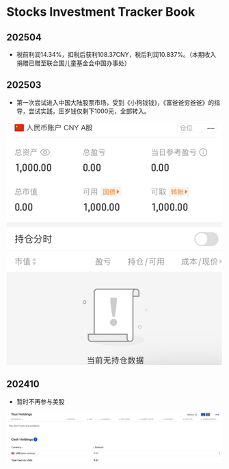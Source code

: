 # Stocks Investment Tracker Book

## 202504

* 税前利润14.34%，扣税后获利108.37CNY，税后利润10.837%。（本期收入捐赠已赠至联合国儿童基金会中国办事处）

## 202503

* 第一次尝试进入中国大陆股票市场，受到《小狗钱钱》，《富爸爸穷爸爸》的指导，尝试实践，压岁钱仅剩下1000元，全部转入。

![](R01Files/R0120250302.png)

## 202410

* 暂时不再参与美股

![](R01Files/R0120250301.png)
